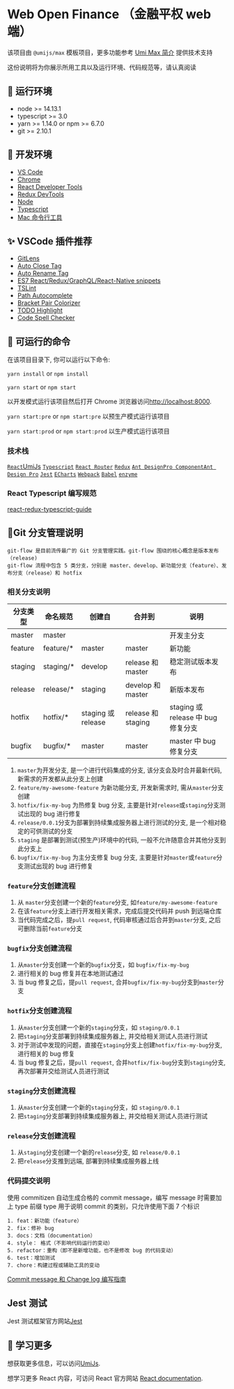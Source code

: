 # Web Open Finance （金融平权 web 端）

该项目由 `@umijs/max` 模板项目，更多功能参考 [Umi Max 简介](https://umijs.org/docs/max/introduce) 提供技术支持

这份说明将为你展示所用工具以及运行环境、代码规范等，请认真阅读

## 🔨 运行环境

- node >= 14.13.1
- typescript >= 3.0
- yarn >= 1.14.0 or npm >= 6.7.0
- git >= 2.10.1

## 🔧 开发环境

- [VS Code](https://code.visualstudio.com/)
- [Chrome](https://www.google.com/chrome/)
- [React Developer Tools](https://chrome.google.com/webstore/detail/react-developer-tools/fmkadmapgofadopljbjfkapdkoienihi?hl=en-US)
- [Redux DevTools](https://chrome.google.com/webstore/detail/redux-devtools/lmhkpmbekcpmknklioeibfkpmmfibljd?hl=en-US)
- [Node](https://nodejs.org/en/)
- [Typescript](https://github.com/Microsoft/TypeScript)
- [Mac 命令行工具](https://zhuanlan.zhihu.com/p/53380250)

## ✨ VSCode 插件推荐

- [GitLens](https://gitlens.amod.io)
- [Auto Close Tag](https://marketplace.visualstudio.com/items?itemName=formulahendry.auto-close-tag)
- [Auto Rename Tag](https://marketplace.visualstudio.com/items?itemName=formulahendry.auto-rename-tag)
- [ES7 React/Redux/GraphQL/React-Native snippets](https://marketplace.visualstudio.com/items?itemName=dsznajder.es7-react-js-snippets)
- [TSLint](https://marketplace.visualstudio.com/items?itemName=ms-vscode.vscode-typescript-tslint-plugin)
- [Path Autocomplete](https://marketplace.visualstudio.com/items?itemName=ionutvmi.path-autocomplete)
- [Bracket Pair Colorizer](https://marketplace.visualstudio.com/items?itemName=CoenraadS.bracket-pair-colorizer)
- [TODO Highlight](https://marketplace.visualstudio.com/items?itemName=wayou.vscode-todo-highlight)
- [Code Spell Checker](https://marketplace.visualstudio.com/items?itemName=streetsidesoftware.code-spell-checker)

## 👣 可运行的命令

在该项目目录下, 你可以运行以下命令:

`yarn install` or `npm install`

`yarn start` or `npm start`

以开发模式运行该项目然后打开 Chrome 浏览器访问[http://localhost:8000](http://localhost:8000).

`yarn start:pre` or `npm start:pre` 以预生产模式运行该项目

`yarn start:prod` or `npm start:prod` 以生产模式运行该项目

### 技术栈

[`React`](https://github.com/facebook/react)[UmiJs](https://umijs.org/zh-CN/docs) [`Typescript`](https://github.com/Microsoft/TypeScript) [`React Router`](https://github.com/ReactTraining/react-router) [`Redux`](https://github.com/reduxjs/redux) [`Ant Design`](https://github.com/ant-design/ant-design)[`Pro Component`](https://procomponents.ant.design/docs)[`Ant Design Pro`](https://pro.ant.design/zh-CN/) [`Jest`](https://github.com/facebook/jest) [`ECharts`](https://github.com/apache/incubator-echarts) [`Webpack`](https://github.com/webpack/webpack) [`Babel`](https://github.com/babel/babel) [`enzyme`](https://github.com/airbnb/enzyme)

### React Typescript 编写规范

[react-redux-typescript-guide](https://github.com/piotrwitek/react-redux-typescript-guide)

## 🌿Git 分支管理说明

```Git
git-flow 是目前流传最广的 Git 分支管理实践。git-flow 围绕的核心概念是版本发布（release)
git-flow 流程中包含 5 类分支，分别是 master、develop、新功能分支（feature）、发布分支（release）和 hotfix
```

### 相关分支说明

| 分支类型 | 命名规范   | 创建自             | 合并到             | 说明                               |
| -------- | ---------- | ------------------ | ------------------ | ---------------------------------- |
| master   | master     |                    |                    | 开发主分支                         |
| feature  | feature/\* | master             | master             | 新功能                             |
| staging  | staging/\* | develop            | release 和 master  | 稳定测试版本发布                   |
| release  | release/\* | staging            | develop 和 master  | 新版本发布                         |
| hotfix   | hotfix/\*  | staging 或 release | release 和 staging | staging 或 release 中 bug 修复分支 |
| bugfix   | bugfix/\*  | master             | master             | master 中 bug 修复分支             |

1. `master`为开发分支, 是一个进行代码集成的分支, 该分支会及时合并最新代码, 新需求的开发都从此分支上创建
2. `feature/my-awesome-feature` 为新功能分支, 开发新需求时, 需从`master`分支创建
3. `hotfix/fix-my-bug` 为热修复 bug 分支, 主要是针对`release`或`staging`分支测试出现的 bug 进行修复
4. `release/0.0.1`分支为部署到持续集成服务器上进行测试的分支, 是一个相对稳定的可供测试的分支
5. `staging` 是部署到测试(预生产)环境中的代码, 一般不允许随意合并其他分支到此分支上
6. `bugfix/fix-my-bug` 为主分支修复 bug 分支, 主要是针对`master`或`feature`分支测试出现的 bug 进行修复

### `feature`分支创建流程

1. 从 `master`分支创建一个新的`feature`分支, 如`feature/my-awesome-feature`
2. 在该`feature`分支上进行开发相关需求，完成后提交代码并 push 到远端仓库
3. 当代码完成之后，提`pull request`, 代码审核通过后合并到`master`分支, 之后可删除当前`feature`分支

### `bugfix`分支创建流程

1. 从`master`分支创建一个新的`bugfix`分支，如 `bugfix/fix-my-bug`
2. 进行相关的 bug 修复并在本地测试通过
3. 当 bug 修复之后，提`pull request`, 合并`bugfix/fix-my-bug`分支到`master`分支

### `hotfix`分支创建流程

1. 从`master`分支创建一个新的`staging`分支，如 `staging/0.0.1`
2. 把`staging`分支部署到持续集成服务器上, 并交给相关测试人员进行测试
3. 对于测试中发现的问题，直接在`staging`分支上创建`hotfix/fix-my-bug`分支, 进行相关的 bug 修复
4. 当 bug 修复之后，提`pull request`, 合并`hotfix/fix-bug`分支到`staging`分支, 再次部署并交给测试人员进行测试

### `staging`分支创建流程

1. 从`master`分支创建一个新的`staging`分支，如 `staging/0.0.1`
2. 把`staging`分支部署到持续集成服务器上, 并交给相关测试人员进行测试

### `release`分支创建流程

1. 从`staging`分支创建一个新的`release`分支, 如 `release/0.0.1`
2. 把`release`分支推到远端, 部署到持续集成服务器上线

### 代码提交说明

使用 commitizen 自动生成合格的 commit message，编写 message 时需要加上 type 前缀
type 用于说明 commit 的类别，只允许使用下面 7 个标识

```git
1. feat：新功能（feature）
2. fix：修补 bug
3. docs：文档（documentation）
4. style： 格式（不影响代码运行的变动）
5. refactor：重构（即不是新增功能，也不是修改 bug 的代码变动）
6. test：增加测试
7. chore：构建过程或辅助工具的变动
```

[Commit message 和 Change log 编写指南](http://www.ruanyifeng.com/blog/2016/01/commit_message_change_log.html)

## Jest 测试

Jest 测试框架官方网站[Jest](https://jestjs.io/)

## 🔭 学习更多

想获取更多信息，可以访问[UmiJs](https://umijs.org/zh-CN/docs).

想学习更多 React 内容，可访问 React 官方网站 [React documentation](https://reactjs.org/).

